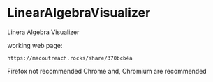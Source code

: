 # LinearAlgebraVisualizer
Linera Algebra Visualizer

working web page:
```
https://macoutreach.rocks/share/370bcb4a
```
Firefox not recommended
Chrome and, Chromium are recommended 

